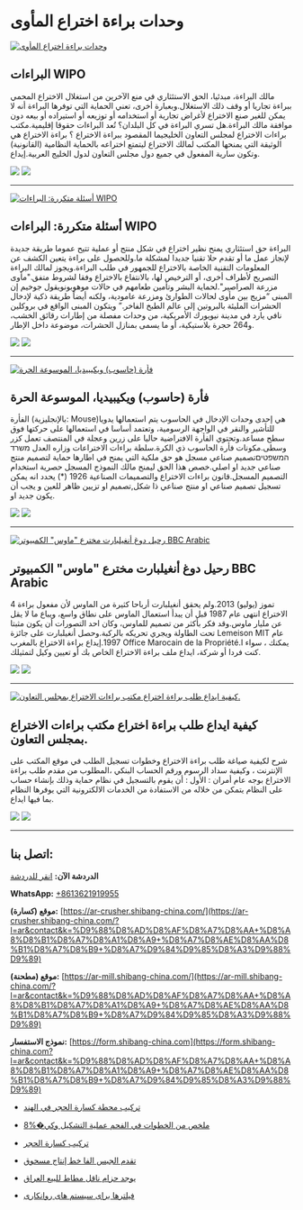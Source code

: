 # وحدات براءة اختراع المأوى

<a href="https://swt.shibang-china.com/?l=ar&img&k=%D9%88%D8%AD%D8%AF%D8%A7%D8%AA+%D8%A8%D8%B1%D8%A7%D8%A1%D8%A9+%D8%A7%D8%AE%D8%AA%D8%B1%D8%A7%D8%B9+%D8%A7%D9%84%D9%85%D8%A3%D9%88%D9%89" target="_blank">![وحدات براءة اختراع المأوى](http://static.shibang-china.com/all-800x300/18.jpg)</a>

## البراءات WIPO
مالك البراءة، مبدئيا، الحق الاستئثاري في منع الآخرين من استغلال الاختراع المحمي ببراءة تجاريا أو وقف ذلك الاستغلال.وبعبارة أخرى، تعني الحماية التي توفرها البراءة أنه لا يمكن للغير صنع الاختراع لأغراض تجارية أو استخدامه أو توزيعه أو استيراده أو بيعه دون موافقة مالك البراءة.هل تسري البراءة في كل البلدان؟ تُعد البراءات حقوقا إقليمية.مكتب براءات الاختراع لمجلس التعاون الخليجيما المقصود ببراءة الاختراع ؟ براءة الاختراع هي الوثيقة التي يمنحها المكتب لمالك الاختراع ليتمتع اختراعه بالحماية النظامية (القانونية) وتكون سارية المفعول في جميع دول مجلس التعاون لدول الخليج العربية.إيداع.


<a href="https://whatsapp.shibangsoft.com/WhatsApp.php" target="_blank" title="WhatsApp">![](http://static.shibang-china.com/icon/whatsapp.png)</a> <a href="https://swt.shibang-china.com/?l=ar&icon&k=%D9%88%D8%AD%D8%AF%D8%A7%D8%AA+%D8%A8%D8%B1%D8%A7%D8%A1%D8%A9+%D8%A7%D8%AE%D8%AA%D8%B1%D8%A7%D8%B9+%D8%A7%D9%84%D9%85%D8%A3%D9%88%D9%89" target="_blank">![](http://static.shibang-china.com/icon/chat-ar.png)</a>

---

<a href="https://swt.shibang-china.com/?l=ar&img&k=%D9%88%D8%AD%D8%AF%D8%A7%D8%AA+%D8%A8%D8%B1%D8%A7%D8%A1%D8%A9+%D8%A7%D8%AE%D8%AA%D8%B1%D8%A7%D8%B9+%D8%A7%D9%84%D9%85%D8%A3%D9%88%D9%89" target="_blank">![أسئلة متكررة: البراءات WIPO](http://static.shibang-china.com/all-800x300/880.jpg)</a>

## أسئلة متكررة: البراءات WIPO
البراءة حق استئثاري يمنح نظير اختراع في شكل منتج أو عملية تتيح عموما طريقة جديدة لإنجاز عمل ما أو تقدم حلا تقنيا جديدا لمشكلة ما.وللحصول على براءة يتعين الكشف عن المعلومات التقنية الخاصة بالاختراع للجمهور في طلب البراءة.ويجوز لمالك البراءة التصريح لأطراف أخرى، أو الترخيص لها، بالانتفاع بالاختراع وفقا لشروط متفق.&quot;مأوى مزرعة الصراصير&quot;.لحماية البشر وتأمين طعامهم في حالات موهوبونويقول جوخيم إن المبنى “مزيج بين مأوى لحالات الطوارئ ومزرعة عامودية، ولكنه أيضاً طريقة ذكية لإدخال الحشرات المليئة بالبروتين إلى عالم الطبخ الفاخر.” ويتكون المبنى الواقع في بروكلين نافي يارد في مدينة نيويورك الأمريكية، من وحدات مفصلة من إطارات رقائق الخشب، و264 حجرة بلاستيكية، أو ما يسمى بمنازل الحشرات، موضوعة داخل الإطار.


<a href="https://whatsapp.shibangsoft.com/WhatsApp.php" target="_blank" title="WhatsApp">![](http://static.shibang-china.com/icon/whatsapp.png)</a> <a href="https://swt.shibang-china.com/?l=ar&icon&k=%D9%88%D8%AD%D8%AF%D8%A7%D8%AA+%D8%A8%D8%B1%D8%A7%D8%A1%D8%A9+%D8%A7%D8%AE%D8%AA%D8%B1%D8%A7%D8%B9+%D8%A7%D9%84%D9%85%D8%A3%D9%88%D9%89" target="_blank">![](http://static.shibang-china.com/icon/chat-ar.png)</a>

---

<a href="https://swt.shibang-china.com/?l=ar&img&k=%D9%88%D8%AD%D8%AF%D8%A7%D8%AA+%D8%A8%D8%B1%D8%A7%D8%A1%D8%A9+%D8%A7%D8%AE%D8%AA%D8%B1%D8%A7%D8%B9+%D8%A7%D9%84%D9%85%D8%A3%D9%88%D9%89" target="_blank">![فأرة (حاسوب) ويكيبيديا، الموسوعة الحرة](http://static.shibang-china.com/all-800x300/513.jpg)</a>

## فأرة (حاسوب) ويكيبيديا، الموسوعة الحرة
الفأرة (بالإنجليزية: Mouse)هي إحدى وحدات الإدخال في الحاسوب يتم استعمالها يدويا للتأشير والنقر في الواجهة الرسومية، وتعتمد أساسا في استعمالها على حركتها فوق سطح مساعد.وتحتوي الفأرة الافتراضية حاليا على زرين وعجلة في المنتصف تعمل كزر وسطى.مكونات فأرة الحاسوب ذي الكرة.سلطة براءات الاختراعات وزاره العدل משרד המשפטיםتصميم صناعي مسجل هو حق ملكية التي يمنح في اطارها حماية لتصميم منتج صناعي جديد او اصلي.خصص هذا الحق ليمنح مالك النموذج المسجل حصرية استخدام التصميم المسجل.قانون براءات الاختراع والتصميمات الصناعية 1926 (*) يحدد انه يمكن تسجيل تصميم صناعي او منتج صناعي ذا شكل,تصميم او تزيين ظاهر للعين و يجب أن يكون جديد او.


<a href="https://whatsapp.shibangsoft.com/WhatsApp.php" target="_blank" title="WhatsApp">![](http://static.shibang-china.com/icon/whatsapp.png)</a> <a href="https://swt.shibang-china.com/?l=ar&icon&k=%D9%88%D8%AD%D8%AF%D8%A7%D8%AA+%D8%A8%D8%B1%D8%A7%D8%A1%D8%A9+%D8%A7%D8%AE%D8%AA%D8%B1%D8%A7%D8%B9+%D8%A7%D9%84%D9%85%D8%A3%D9%88%D9%89" target="_blank">![](http://static.shibang-china.com/icon/chat-ar.png)</a>

---

<a href="https://swt.shibang-china.com/?l=ar&img&k=%D9%88%D8%AD%D8%AF%D8%A7%D8%AA+%D8%A8%D8%B1%D8%A7%D8%A1%D8%A9+%D8%A7%D8%AE%D8%AA%D8%B1%D8%A7%D8%B9+%D8%A7%D9%84%D9%85%D8%A3%D9%88%D9%89" target="_blank">![رحيل دوغ أنغيلبارت مخترع &quot;ماوس&quot; الكمبيوتر BBC Arabic](http://static.shibang-china.com/all-800x300/1355.jpg)</a>

## رحيل دوغ أنغيلبارت مخترع &quot;ماوس&quot; الكمبيوتر BBC Arabic
4 تموز (يوليو) 2013.ولم يحقق أنغيلبارت أرباحا كثيرة من الماوس لأن مفعول براءة الاختراع انتهى عام 1987 قبل أن يبدأ استعمال الماوس على نطاق واسع، ويباع ما لا يقل عن مليار ماوس.وقد فكر بأكثر من تصميم للماوس، وكان احد التصورات أن يكون مثبتا تحت الطاولة ويجري تحريكه بالركبة.وحصل أنغيلبارت على جائزة Lemeison MIT عام 1997.إيداع براءة الاختراع بالمغرب Office Marocain de la Propriété.يمكنك ، سواء ا كنت فردا أو شركة، ايداع ملف براءة الاختراع الخاص بك أو تعيين وكيل لتمثيلك.


<a href="https://whatsapp.shibangsoft.com/WhatsApp.php" target="_blank" title="WhatsApp">![](http://static.shibang-china.com/icon/whatsapp.png)</a> <a href="https://swt.shibang-china.com/?l=ar&icon&k=%D9%88%D8%AD%D8%AF%D8%A7%D8%AA+%D8%A8%D8%B1%D8%A7%D8%A1%D8%A9+%D8%A7%D8%AE%D8%AA%D8%B1%D8%A7%D8%B9+%D8%A7%D9%84%D9%85%D8%A3%D9%88%D9%89" target="_blank">![](http://static.shibang-china.com/icon/chat-ar.png)</a>

---

<a href="https://swt.shibang-china.com/?l=ar&img&k=%D9%88%D8%AD%D8%AF%D8%A7%D8%AA+%D8%A8%D8%B1%D8%A7%D8%A1%D8%A9+%D8%A7%D8%AE%D8%AA%D8%B1%D8%A7%D8%B9+%D8%A7%D9%84%D9%85%D8%A3%D9%88%D9%89" target="_blank">![كيفية ايداع طلب براءة اختراع مكتب براءات الاختراع بمجلس التعاون.](http://static.shibang-china.com/all-800x300/502.jpg)</a>

## كيفية ايداع طلب براءة اختراع مكتب براءات الاختراع بمجلس التعاون.
شرح لكيفية صياغة طلب براءة الاختراع وخطوات تسجيل الطلب في موقع المكتب على الإنترنت ، وكيفية سداد الرسوم ورقم الحساب البنكي ،المطلوب من مقدم طلب براءة الاختراع بوجه عام أمران : الأول : أن يقوم بالتسجيل في نظام حماية وذلك بإنشاء حساب على النظام يتمكن من خلاله من الاستفادة من الخدمات الالكترونية التي يوفرها النظام بما فيها ايداع.

<a href="https://whatsapp.shibangsoft.com/WhatsApp.php" target="_blank" title="WhatsApp">![](http://static.shibang-china.com/icon/whatsapp.png)</a> <a href="https://swt.shibang-china.com/?l=ar&icon&k=%D9%88%D8%AD%D8%AF%D8%A7%D8%AA+%D8%A8%D8%B1%D8%A7%D8%A1%D8%A9+%D8%A7%D8%AE%D8%AA%D8%B1%D8%A7%D8%B9+%D8%A7%D9%84%D9%85%D8%A3%D9%88%D9%89" target="_blank">![](http://static.shibang-china.com/icon/chat-ar.png)</a>

---
## اتصل بنا:

**الدردشة الآن:** [انقر للدردشة](https://swt.shibang-china.com?l=ar&contact&k=%D9%88%D8%AD%D8%AF%D8%A7%D8%AA+%D8%A8%D8%B1%D8%A7%D8%A1%D8%A9+%D8%A7%D8%AE%D8%AA%D8%B1%D8%A7%D8%B9+%D8%A7%D9%84%D9%85%D8%A3%D9%88%D9%89)

**WhatsApp:**  [+8613621919955](https://whatsapp.shibangsoft.com/WhatsApp.php)

**موقع (كسارة):** [https://ar-crusher.shibang-china.com/](https://ar-crusher.shibang-china.com/?l=ar&contact&k=%D9%88%D8%AD%D8%AF%D8%A7%D8%AA+%D8%A8%D8%B1%D8%A7%D8%A1%D8%A9+%D8%A7%D8%AE%D8%AA%D8%B1%D8%A7%D8%B9+%D8%A7%D9%84%D9%85%D8%A3%D9%88%D9%89)

**موقع (مطحنة):** [https://ar-mill.shibang-china.com/](https://ar-mill.shibang-china.com/?l=ar&contact&k=%D9%88%D8%AD%D8%AF%D8%A7%D8%AA+%D8%A8%D8%B1%D8%A7%D8%A1%D8%A9+%D8%A7%D8%AE%D8%AA%D8%B1%D8%A7%D8%B9+%D8%A7%D9%84%D9%85%D8%A3%D9%88%D9%89)

**نموذج الاستفسار:** [https://form.shibang-china.com](https://form.shibang-china.com?l=ar&contact&k=%D9%88%D8%AD%D8%AF%D8%A7%D8%AA+%D8%A8%D8%B1%D8%A7%D8%A1%D8%A9+%D8%A7%D8%AE%D8%AA%D8%B1%D8%A7%D8%B9+%D8%A7%D9%84%D9%85%D8%A3%D9%88%D9%89)

* [تركيب محطة كسارة الحجر في الهند](../24/%D8%AA%D8%B1%D9%83%D9%8A%D8%A8%20%D9%85%D8%AD%D8%B7%D8%A9%20%D9%83%D8%B3%D8%A7%D8%B1%D8%A9%20%D8%A7%D9%84%D8%AD%D8%AC%D8%B1%20%D9%81%D9%8A%20%D8%A7%D9%84%D9%87%D9%86%D8%AF.md)

* [ملخص من الخطوات في الفحم عملية التشكيل وكي�%8](../24/%D9%85%D9%84%D8%AE%D8%B5%20%D9%85%D9%86%20%D8%A7%D9%84%D8%AE%D8%B7%D9%88%D8%A7%D8%AA%20%D9%81%D9%8A%20%D8%A7%D9%84%D9%81%D8%AD%D9%85%20%D8%B9%D9%85%D9%84%D9%8A%D8%A9%20%D8%A7%D9%84%D8%AA%D8%B4%D9%83%D9%8A%D9%84%20%D9%88%D9%83%D9%8A%EF%BF%BD%258.md)

* [تركيب كسارة الحجر](../23/%D8%AA%D8%B1%D9%83%D9%8A%D8%A8%20%D9%83%D8%B3%D8%A7%D8%B1%D8%A9%20%D8%A7%D9%84%D8%AD%D8%AC%D8%B1.md)

* [تقدم الجبس الفا خط إنتاج مسحوق](../24/%D8%AA%D9%82%D8%AF%D9%85%20%D8%A7%D9%84%D8%AC%D8%A8%D8%B3%20%D8%A7%D9%84%D9%81%D8%A7%20%D8%AE%D8%B7%20%D8%A5%D9%86%D8%AA%D8%A7%D8%AC%20%D9%85%D8%B3%D8%AD%D9%88%D9%82.md)

* [يوجد حزام ناقل مطاط للبيع العراق](../21/%D9%8A%D9%88%D8%AC%D8%AF%20%D8%AD%D8%B2%D8%A7%D9%85%20%D9%86%D8%A7%D9%82%D9%84%20%D9%85%D8%B7%D8%A7%D8%B7%20%D9%84%D9%84%D8%A8%D9%8A%D8%B9%20%D8%A7%D9%84%D8%B9%D8%B1%D8%A7%D9%82.md)

* [فیلترها برای سیستم های روانکاری](../22/%D9%81%DB%8C%D9%84%D8%AA%D8%B1%D9%87%D8%A7%20%D8%A8%D8%B1%D8%A7%DB%8C%20%D8%B3%DB%8C%D8%B3%D8%AA%D9%85%20%D9%87%D8%A7%DB%8C%20%D8%B1%D9%88%D8%A7%D9%86%DA%A9%D8%A7%D8%B1%DB%8C.md)